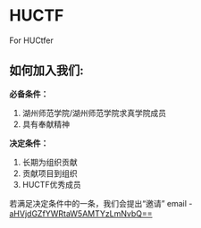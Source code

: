 # HUCTF
For HUCtfer

## 如何加入我们:

**必备条件：**
1. 湖州师范学院/湖州师范学院求真学院成员
2. 具有奉献精神

**决定条件：**
1. 长期为组织贡献
2. 贡献项目到组织
3. HUCTF优秀成员

若满足决定条件中的一条，我们会提出“邀请”
email - <a href="#">aHVjdGZfYWRtaW5AMTYzLmNvbQ==</a>
